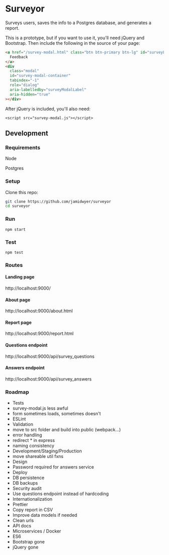 # Surveyor

Surveys users, saves the info to a Postgres database, and generates a report.

This is a prototype, but if you want to use it, you'll need jQuery and Bootstrap. Then include the following in the source of your page:

```html
<a href="/survey-modal.html" class="btn btn-primary btn-lg" id="surveyLink">
  Feedback
</a>
<div
  class="modal"
  id="survey-modal-container"
  tabindex="-1"
  role="dialog"
  aria-labelledby="surveyModalLabel"
  aria-hidden="true"
></div>
```

After jQuery is included, you'll also need:

`<script src="survey-modal.js"></script>`

## Development

### Requirements

Node

Postgres

### Setup

Clone this repo:

```bash
git clone https://github.com/jamidwyer/surveyor
cd surveyor
```

### Run

`npm start`

### Test

`npm test`

### Routes

#### Landing page

http://localhost:9000/

#### About page

http://localhost:9000/about.html

#### Report page

http://localhost:9000/report.html

#### Questions endpoint

http://localhost:9000/api/survey_questions

#### Answers endpoint

http://localhost:9000/api/survey_answers

### Roadmap

- Tests
- survey-modal.js less awful
- form sometimes loads, sometimes doesn't
- ESLint
- Validation
- move to src folder and build into public (webpack...)
- error handling
- redirect \* in express
- naming consistency
- Development/Staging/Production
- move shareable util fxns
- Design
- Password required for answers service
- Deploy
- DB persistence
- DB backups
- Security audit
- Use questions endpoint instead of hardcoding
- Internationalization
- Prettier
- Copy report in CSV
- Improve data models if needed
- Clean urls
- API docs
- Microservices / Docker
- ES6
- Bootstrap gone
- jQuery gone
